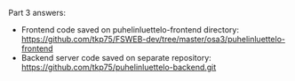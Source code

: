 Part 3 answers:
* Frontend code saved on puhelinluettelo-frontend directory: https://github.com/tkp75/FSWEB-dev/tree/master/osa3/puhelinluettelo-frontend  
* Backend server code saved on separate repository: https://github.com/tkp75/puhelinluettelo-backend.git
